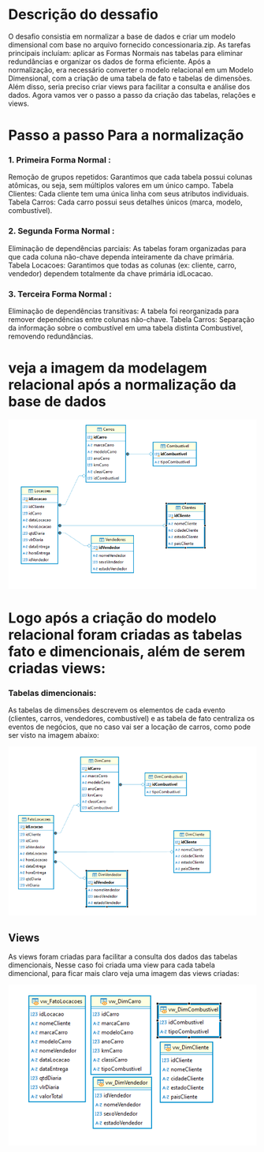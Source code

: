 # Descrição do dessafio
O desafio consistia em normalizar a base de dados e criar um modelo dimensional com base no arquivo fornecido concessionaria.zip. As tarefas principais incluíam: aplicar as Formas Normais nas tabelas para eliminar redundâncias e organizar os dados de forma eficiente. Após a normalização, era necessário converter o modelo relacional em um Modelo Dimensional, com a criação de uma tabela de fato e tabelas de dimensões. Além disso, seria preciso criar views para facilitar a consulta e análise dos dados. Agora vamos ver o passo a passo da criação das tabelas, relações e views.

# Passo a passo Para a normalização

### 1. Primeira Forma Normal :
Remoção de grupos repetidos: Garantimos que cada tabela possui colunas atômicas, ou seja, sem múltiplos valores em um único campo.
Tabela Clientes: Cada cliente tem uma única linha com seus atributos individuais.
Tabela Carros: Cada carro possui seus detalhes únicos (marca, modelo, combustível).
### 2. Segunda Forma Normal :
Eliminação de dependências parciais: As tabelas foram organizadas para que cada coluna não-chave dependa inteiramente da chave primária.
Tabela Locacoes: Garantimos que todas as colunas (ex: cliente, carro, vendedor) dependem totalmente da chave primária idLocacao.
### 3. Terceira Forma Normal :
Eliminação de dependências transitivas: A tabela foi reorganizada para remover dependências entre colunas não-chave.
Tabela Carros: Separação da informação sobre o combustível em uma tabela distinta Combustivel, removendo redundâncias.

# veja a imagem da modelagem relacional após a normalização da base de dados

![imagem da tabela relacional](../evidencias/TABELA_RELACIONAL.png)

# Logo após a criação do modelo relacional foram criadas as tabelas fato e dimencionais, além de serem criadas views:

### Tabelas dimencionais:
As tabelas de dimensões descrevem os elementos de cada evento (clientes, carros, vendedores, combustível) e as tabela de fato centraliza os eventos de negócios, que no caso vai ser a locação de carros, como pode ser visto na imagem abaixo:

![tabelas dimencionais](../evidencias/TABELA_DIMENCIONAL.png)

## Views
As views foram criadas para facilitar a consulta dos dados das tabelas dimencionais,
Nesse caso foi criada uma view para cada tabela dimencional, para ficar mais claro veja uma imagem das views criadas:

![view](../evidencias/views.png)





